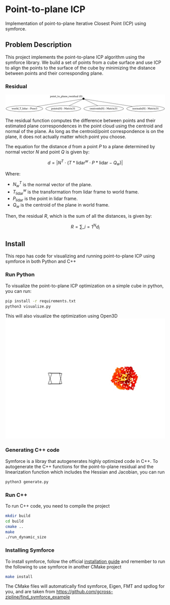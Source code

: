 # Point-to-plane ICP

Implementation of point-to-plane Iterative Closest Point (ICP) using symforce.

## Problem Description

This project implements the point-to-plane ICP algorithm using the symforce library. We build a set of points from a cube surface and use ICP to align the points to the surface of the cube by minimizing the distance between points and their corresponding plane.

### Residual

![Alt Text](assets/factor_graph.png)

The residual function computes the difference between points and their estimated plane correspondences in the point cloud using the centroid and normal of the plane. As long as the centroid/point correspondence is on the plane, it does not actually matter which point you choose.

The equation for the distance $d$ from a point $P$ to a plane determined by normal vector $N$ and point $Q$ is given by:

$$
d = \left| N^T \cdot (T*{\text{lidar}}^w \cdot P*{\text{lidar}} - Q_w) \right|
$$

Where:

- $N_w^T$ is the normal vector of the plane.
- $T_{\text{lidar}}^w$ is the transformation from lidar frame to world frame.
- $P_{\text{lidar}}$ is the point in lidar frame.
- $Q_w$ is the centroid of the plane in world frame.

Then, the residual $R$, which is the sum of all the distances, is given by:

$$
R = \sum\_{i=1}^{N} d_i
$$

## Install

This repo has code for visualizing and running point-to-plane ICP using symforce in both Python and C++

### Run Python

To visualize the point-to-plane ICP optimization on a simple cube in python, you can run:

```bash
pip install -r requirements.txt
python3 visualize.py
```

This will also visualize the optimization using Open3D
![Alt Text](assets/animation.gif)

### Generating C++ code

Symforce is a libray that autogenerates highly optimized code in C++. To autogenerate the C++ functions for the point-to-plane residual and the linearization function which includes the Hessian and Jacobian, you can run

```bash
python3 generate.py
```

### Run C++

To run C++ code, you need to compile the project

```bash
mkdir build
cd build
cmake ..
make
./run_dynamic_size
```

### Installing Symforce

To install symforce, follow the official [installation guide](https://github.com/symforce-org/symforce?tab=readme-ov-file#build-with-cmake)
and remember to run the following to use symforce in another CMake project

```bash
make install
```

The CMake files will automatically find symforce, Eigen, FMT and spdlog for you, and are taken from https://github.com/gcross-zipline/find_symforce_example

$$
$$
